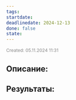 ```yaml
---
tags: 
startdate: 
deadlinedate: 2024-12-13
done: false
state:
---
```

<span style="font-size:12px; color:#888888;">Created: 05.11.2024 11:31</span>

## Описание:


## Результаты:


